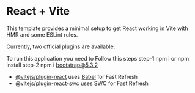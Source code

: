 # React + Vite

This template provides a minimal setup to get React working in Vite with HMR and some ESLint rules.

Currently, two official plugins are available:

To run this application you need to Follow this steps
step-1 npm i or npm install
step-2 npm i bootstrap@5.3.2

- [@vitejs/plugin-react](https://github.com/vitejs/vite-plugin-react/blob/main/packages/plugin-react/README.md) uses [Babel](https://babeljs.io/) for Fast Refresh
- [@vitejs/plugin-react-swc](https://github.com/vitejs/vite-plugin-react-swc) uses [SWC](https://swc.rs/) for Fast Refresh
